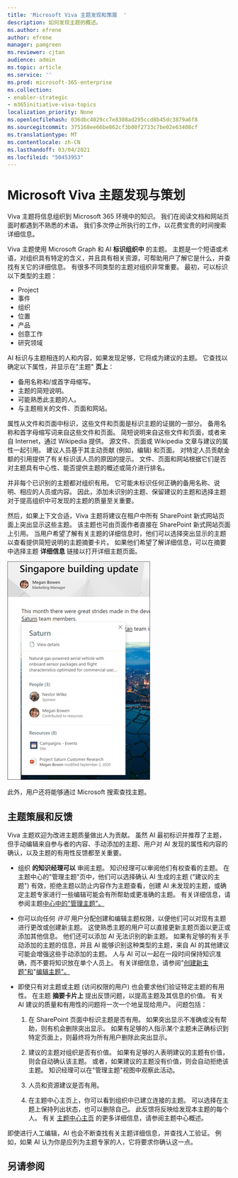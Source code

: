 ```yaml
---
title: 'Microsoft Viva 主题发现和策展  '
description: 如何发现主题的概述。
ms.author: efrene
author: efrene
manager: pamgreen
ms.reviewer: cjtan
audience: admin
ms.topic: article
ms.service: ''
ms.prod: microsoft-365-enterprise
ms.collection:
- enabler-strategic
- m365initiative-viva-topics
localization_priority: None
ms.openlocfilehash: 036dbc4029cc7e8308ad295ccd8b45dc3879a6f8
ms.sourcegitcommit: 375168ee66be862cf3b00f2733c7be02e63408cf
ms.translationtype: MT
ms.contentlocale: zh-CN
ms.lasthandoff: 03/04/2021
ms.locfileid: "50453953"
---
```

# <a name="microsoft-viva-topics-discovery-and-curation"></a>Microsoft Viva 主题发现与策划 

Viva 主题将信息组织到 Microsoft 365 环境中的知识。 我们在阅读文档和网站页面时都遇到不熟悉的术语。 我们多次停止所执行的工作，以花费宝贵的时间搜索详细信息。

Viva 主题使用 Microsoft Graph 和 AI **标识组织中** 的主题。  主题是一个短语或术语，对组织具有特定的含义，并且具有相关资源，可帮助用户了解它是什么，并查找有关它的详细信息。 有很多不同类型的主题对组织非常重要。 最初，可以标识以下类型的主题：
- Project
- 事件
- 组织
- 位置
- 产品
- 创意工作
- 研究领域

AI 标识与主题相连的人和内容，如果发现足够，它将成为建议的主题。 它查找以确定以下属性，并显示在"主题" **页上**：
- 备用名称和/或首字母缩写。
- 主题的简短说明。
- 可能熟悉此主题的人。
- 与主题相关的文件、页面和网站。

属性从文件和页面中标识，这些文件和页面是标识主题的证据的一部分。 备用名称和首字母缩写词来自这些文件和页面。 简短说明来自这些文件和页面，或者来自 Internet，通过 Wikipedia 提供。 源文件、页面或 Wikipedia 文章与建议的属性一起引用。 建议人员基于其主动贡献 (例如，编辑) 和页面。 对特定人员贡献金额的引用提供了有关标识该人员的原因的提示。 文件、页面和网站根据它们是否对主题具有中心性、能否提供主题的概述或简介进行排名。 

并非每个已识别的主题都对组织有用。 它可能未标识任何正确的备用名称、说明、相应的人员或内容。 因此，添加未识别的主题、保留建议的主题和选择主题对于提高组织中可发现的主题的质量至关重要。

然后，如果上下文合适，Viva 主题将建议在租户中所有 SharePoint 新式网站页面上突出显示这些主题。 该主题也可由页面作者直接在 SharePoint 新式网站页面上引用。 当用户希望了解有关主题的详细信息时，他们可以选择突出显示的主题以查看提供简短说明的主题摘要卡片。  如果他们希望了解详细信息，可以在摘要中选择主题 **详细信息** 链接以打开详细主题页面。

![主题要点](../media/knowledge-management/saturn.png) </br>

此外，用户还将能够通过 Microsoft 搜索查找主题。

## <a name="topic-curation-and-feedback"></a>主题策展和反馈

Viva 主题欢迎为改进主题质量做出人为贡献。 虽然 AI 最初标识并推荐了主题，但手动编辑来自参与者的内容、手动添加的主题、用户对 AI 发现的属性和内容的确认，以及主题的有用性反馈都至关重要。

- 组织 **的知识经理可以** 审阅主题。 知识经理可以审阅他们有权查看的主题。 在主题中心的"管理主题"页中，他们可以选择确认 AI 生成的主题 ("建议的主题") 有效，拒绝主题以防止内容作为主题查看，创建 AI 未发现的主题，或确定主题专家进行一些编辑可能会有所帮助或更准确的主题。 有关详细信息，请参阅主题[中心中的"管理主题"。](manage-topics.md)

- 你可以向任何 *许可* 用户分配创建和编辑主题权限，以便他们可以对现有主题进行更改或创建新主题。 这使熟悉主题的用户可以直接更新主题页面以更正或添加其他信息。 他们还可以添加 AI 无法识别的新主题。 如果有足够的有关手动添加的主题的信息，并且 AI 能够识别这种类型的主题，来自 AI 的其他建议可能会增强这些手动添加的主题。 人与 AI 可以一起在一段时间保持知识准确，而不要将知识放在单个人员上。 有关详细信息，请参阅"[创建新主题"和](https://docs.microsoft.com/microsoft-365/knowledge/create-a-topic)"[编辑主题"。](https://docs.microsoft.com/microsoft-365/knowledge/edit-a-topic)

- 即使只有对主题或主题 (访问权限的用户) 也会要求他们验证特定主题的有用性。 在主题 **摘要卡片上** 提出反馈问题，以提高主题及其信息的价值。 有关 AI 建议的质量和有用性的问题将一次一个地呈现给用户。 问题包括：</br>

    1. 在 SharePoint 页面中标识主题是否有用。 如果突出显示不准确或没有帮助，则有机会删除突出显示。 如果有足够的人指示某个主题未正确标识到特定页面上，则最终将为所有用户删除此突出显示。 

    2. 建议的主题对组织是否有价值。 如果有足够的人表明建议的主题有价值，则会自动确认该主题。 或者，如果建议的主题没有价值，则会自动拒绝该主题。 知识经理可以在"管理主题"视图中观察此活动。

    3. 人员和资源建议是否有用。

    4. 在主题中心主页上，你可以看到组织中已建立连接的主题。 可以选择在主题上保持列出状态，也可以删除自己。 此反馈将反映给发现本主题的每个人。 有关 [主题中心主页](https://docs.microsoft.com/microsoft-365/knowledge/topic-center-overview) 的更多详细信息，请参阅主题中心概述。

即使进行人工编辑，AI 也会不断查找有关主题详细信息，并查找人工验证。 例如，如果 AI 认为你是应列为主题专家的人，它将要求你确认这一点。 


## <a name="see-also"></a>另请参阅
